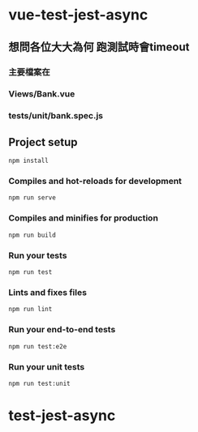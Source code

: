# vue-test-jest-async

## 想問各位大大為何 跑測試時會timeout
### 主要檔案在
### Views/Bank.vue
### tests/unit/bank.spec.js

## Project setup
```
npm install
```

### Compiles and hot-reloads for development
```
npm run serve
```

### Compiles and minifies for production
```
npm run build
```

### Run your tests
```
npm run test
```

### Lints and fixes files
```
npm run lint
```

### Run your end-to-end tests
```
npm run test:e2e
```

### Run your unit tests
```
npm run test:unit
```
# test-jest-async
